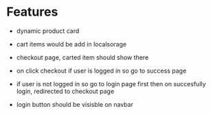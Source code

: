 # Features
- dynamic product card
- cart items would be add in localsorage

- checkout page, carted item should show there

- on click checkout if user is logged in so go to success page

- if user is not logged in so go to login page first then on succesfully login, redirected to checkout page

- login button should be visisble on navbar